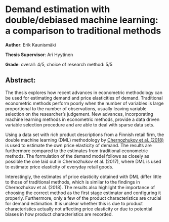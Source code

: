 # Demand estimation with double/debiased machine learning: a comparison to traditional methods
**Author**: Erik Kaunismäki

**Thesis Supervisor**: Ari Hyytinen

**Grade**: overall: 4/5, choice of research method: 5/5

## Abstract:
The thesis explores how recent advances in econometric methodology can be used for estimating demand
and price elasticities of demand. Traditional econometric methods perform poorly when the number of
variables is large proportional to the number of observations, usually leaving variable selection on
the researcher’s judgement. New advances, incorporating machine learning methods in econometric
methods, provide a data driven variable selection procedure and are able to deal with sparse data
sets.

Using a data set with rich product descriptions from a Finnish retail firm, the double machine
learning (DML) methodology by [Chernozhukov et al. (2018)](https://academic.oup.com/ectj/article/21/1/C1/5056401?login=true) is used to estimate the own price
elasticity of demand. The results are furthermore compared to the estimates from traditional
econometric methods. The formulation of the demand model follows as closely as possible the one laid
out in Chernozhukov et al. (2017), where DML is used to estimate price elasticity of everyday retail
goods.

Interestingly, the estimates of price elasticity obtained with DML differ little to those of
traditional methods, which is similar to the findings in Chernozhukov et al. (2018). The results
also highlight the importance of choosing the correct method as the first stage estimator and
configuring it properly. Furthermore, only a few of the product characteristics are crucial for
demand estimation. It is unclear whether this is due to product characteristics actually not
affecting price elasticity or due to potential biases in how product characteristics are recorded.
